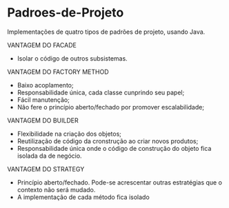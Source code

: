 # Padroes-de-Projeto
Implementações de quatro tipos de padrões de projeto, usando Java.

VANTAGEM DO FACADE
- Isolar o código de outros subsistemas.

VANTAGEM DO FACTORY METHOD
- Baixo acoplamento;
- Responsabilidade única, cada classe cunprindo seu papel;
- Fácil manutenção; 
- Não fere o princípio aberto/fechado por promover escalabilidade;

VANTAGEM DO BUILDER
- Flexibilidade na criação dos objetos;
- Reutilização de código da cronstrução ao criar novos produtos;
- Responsabilidade única onde o código de construção do objeto fica isolada da de negócio.

VANTAGEM DO STRATEGY 
- Princípio aberto/fechado. Pode-se acrescentar outras estratégias que o contexto não será mudado.
- A implementação de cada método fica isolado

